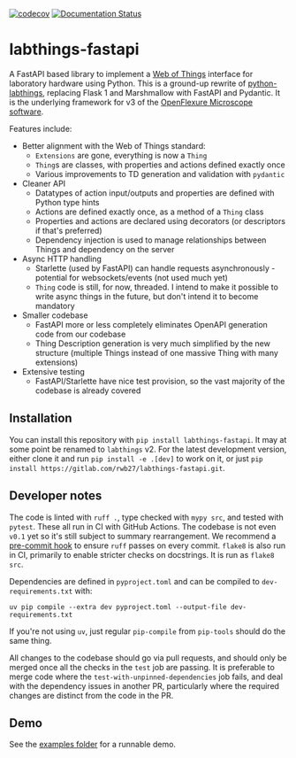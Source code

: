 [![codecov](https://codecov.io/gh/rwb27/labthings-fastapi/branch/main/graph/badge.svg?token=IR4QNA8X6M)](https://codecov.io/gh/rwb27/labthings-fastapi)
[![Documentation Status](https://readthedocs.org/projects/labthings-fastapi/badge/?version=latest)](https://labthings-fastapi.readthedocs.io/en/latest/?badge=latest)

# labthings-fastapi

A FastAPI based library to implement a [Web of Things] interface for laboratory hardware using Python. This is a ground-up rewrite of [python-labthings], replacing Flask 1 and Marshmallow with FastAPI and Pydantic. It is the underlying framework for v3 of the [OpenFlexure Microscope software].

Features include:

* Better alignment with the Web of Things standard:
    - `Extensions` are gone, everything is now a `Thing`
    - `Thing`s are classes, with properties and actions defined exactly once
    - Various improvements to TD generation and validation with `pydantic`
* Cleaner API
    - Datatypes of action input/outputs and properties are defined with Python type hints
    - Actions are defined exactly once, as a method of a `Thing` class
    - Properties and actions are declared using decorators (or descriptors if that's preferred)
    - Dependency injection is used to manage relationships between Things and dependency on the server
* Async HTTP handling
    - Starlette (used by FastAPI) can handle requests asynchronously - potential for websockets/events (not used much yet)
    - `Thing` code is still, for now, threaded. I intend to make it possible to write async things in the future, but don't intend it to become mandatory
* Smaller codebase
    - FastAPI more or less completely eliminates OpenAPI generation code from our codebase
    - Thing Description generation is very much simplified by the new structure (multiple Things instead of one massive Thing with many extensions)
* Extensive testing
    - FastAPI/Starlette have nice test provision, so the vast majority of the codebase is already covered


## Installation

You can install this repository with `pip install labthings-fastapi`. It may at some point be renamed to `labthings` v2. For the latest development version, either clone it and run `pip install -e .[dev]` to work on it, or just `pip install https://gitlab.com/rwb27/labthings-fastapi.git`.

## Developer notes

The code is linted with `ruff .`, type checked with `mypy src`, and tested with `pytest`. These all run in CI with GitHub Actions. The codebase is not even `v0.1` yet so it's still subject to summary rearrangement. We recommend a [pre-commit hook] to ensure `ruff` passes on every commit. `flake8` is also run in CI, primarily to enable stricter checks on docstrings. It is run as `flake8 src`.

Dependencies are defined in `pyproject.toml` and can be compiled to `dev-requirements.txt` with:
```
uv pip compile --extra dev pyproject.toml --output-file dev-requirements.txt
```
If you're not using `uv`, just regular `pip-compile` from `pip-tools` should do the same thing.

All changes to the codebase should go via pull requests, and should only be merged once all the checks in the `test` job are passing. It is preferable to merge code where the `test-with-unpinned-dependencies` job fails, and deal with the dependency issues in another PR, particularly where the required changes are distinct from the code in the PR.

## Demo

See the [examples folder](./examples/) for a runnable demo.

[Web of Things]: https://www.w3.org/WoT/
[python-labthings]: https://github.com/labthings/python-labthings/
[OpenFlexure Microscope software]: https://gitlab.com/openflexure/openflexure-microscope-server/
[pre-commit hook]: https://openflexure.org/contribute#use-git-hooks-for-ci-checks
